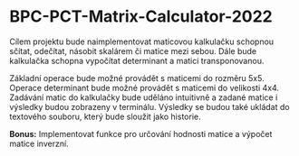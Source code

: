 # BPC-PCT-Matrix-Calculator-2022

Cílem projektu bude naimplementovat maticovou kalkulačku schopnou sčítat, odečítat,
násobit skalárem či matice mezi sebou. Dále bude kalkulačka schopna vypočítat determinant
a matici transponovanou.

Základní operace bude možné provádět s maticemi do rozměru 5x5. Operace determinant
bude možné provádět s maticemi do velikosti 4x4. Zadávání matic do kalkulačky bude
uděláno intuitivně a zadané matice i výsledky budou zobrazeny v terminálu. Výsledky se
budou také ukládat do textového souboru, který bude sloužit jako historie.

**Bonus:** Implementovat funkce pro určování hodnosti matice a výpočet matice inverzní.
